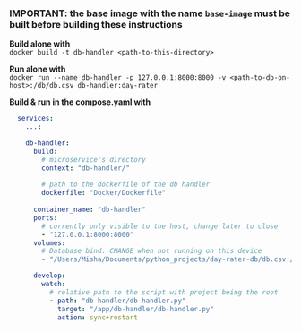 ### IMPORTANT: the base image with the name `base-image` must be built before building these instructions

**Build alone with**\
`docker build -t db-handler <path-to-this-directory>`

**Run alone with**\
`docker run --name db-handler -p 127.0.0.1:8000:8000 -v <path-to-db-on-host>:/db/db.csv db-handler:day-rater`

**Build & run in the compose.yaml with**

```yaml
  services:
    ...:

    db-handler:
      build:
        # microservice's directory
        context: "db-handler/"
        
        # path to the dockerfile of the db handler
        dockerfile: "Docker/Dockerfile"
        
      container_name: "db-handler"
      ports:
        # currently only visible to the host, change later to close
        - "127.0.0.1:8000:8000"
      volumes:
        # Database bind. CHANGE when not running on this device
        - "/Users/Misha/Documents/python_projects/day-rater-db/db.csv:/db/db.csv"

      develop:
        watch:
          # relative path to the script with project being the root
          - path: "db-handler/db-handler.py"
            target: "/app/db-handler/db-handler.py"
            action: sync+restart
```